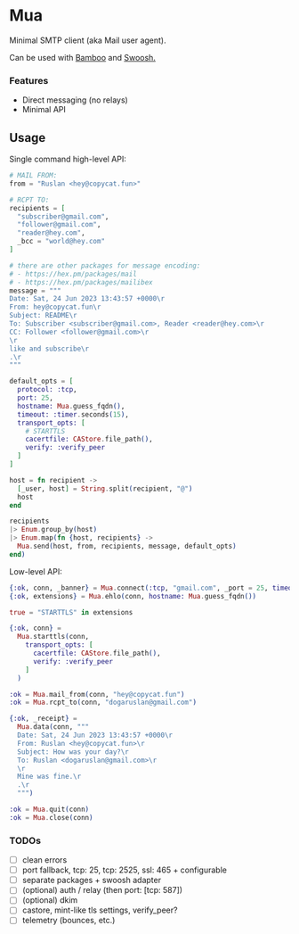 # Mua

Minimal SMTP client (aka Mail user agent).

Can be used with [Bamboo](https://github.com/ruslandoga/bamboo_mua) and [Swoosh.](https://github.com/ruslandoga/swoosh_mua)

### Features

- Direct messaging (no relays)
- Minimal API

## Usage

Single command high-level API:

```elixir
# MAIL FROM:
from = "Ruslan <hey@copycat.fun>"

# RCPT TO:
recipients = [
  "subscriber@gmail.com",
  "follower@gmail.com",
  "reader@hey.com",
  _bcc = "world@hey.com"
]

# there are other packages for message encoding:
# - https://hex.pm/packages/mail
# - https://hex.pm/packages/mailibex
message = """
Date: Sat, 24 Jun 2023 13:43:57 +0000\r
From: hey@copycat.fun\r
Subject: README\r
To: Subscriber <subscriber@gmail.com>, Reader <reader@hey.com>\r
CC: Follower <follower@gmail.com>\r
\r
like and subscribe\r
.\r
"""

default_opts = [
  protocol: :tcp,
  port: 25,
  hostname: Mua.guess_fqdn(),
  timeout: :timer.seconds(15),
  transport_opts: [
    # STARTTLS
    cacertfile: CAStore.file_path(),
    verify: :verify_peer
  ]
]

host = fn recipient ->
  [_user, host] = String.split(recipient, "@")
  host
end

recipients
|> Enum.group_by(host)
|> Enum.map(fn {host, recipients} ->
  Mua.send(host, from, recipients, message, default_opts)
end)
```

Low-level API:

```elixir
{:ok, conn, _banner} = Mua.connect(:tcp, "gmail.com", _port = 25, timeout: :timer.seconds(15))
{:ok, extensions} = Mua.ehlo(conn, hostname: Mua.guess_fqdn())

true = "STARTTLS" in extensions

{:ok, conn} =
  Mua.starttls(conn,
    transport_opts: [
      cacertfile: CAStore.file_path(),
      verify: :verify_peer
    ]
  )

:ok = Mua.mail_from(conn, "hey@copycat.fun")
:ok = Mua.rcpt_to(conn, "dogaruslan@gmail.com")

{:ok, _receipt} =
  Mua.data(conn, """
  Date: Sat, 24 Jun 2023 13:43:57 +0000\r
  From: Ruslan <hey@copycat.fun>\r
  Subject: How was your day?\r
  To: Ruslan <dogaruslan@gmail.com>\r
  \r
  Mine was fine.\r
  .\r
  """)

:ok = Mua.quit(conn)
:ok = Mua.close(conn)
```

### TODOs

- [ ] clean errors
- [ ] port fallback, tcp: 25, tcp: 2525, ssl: 465 + configurable
- [ ] separate packages + swoosh adapter
- [ ] (optional) auth / relay (then port: [tcp: 587])
- [ ] (optional) dkim
- [ ] castore, mint-like tls settings, verify_peer?
- [ ] telemetry (bounces, etc.)

